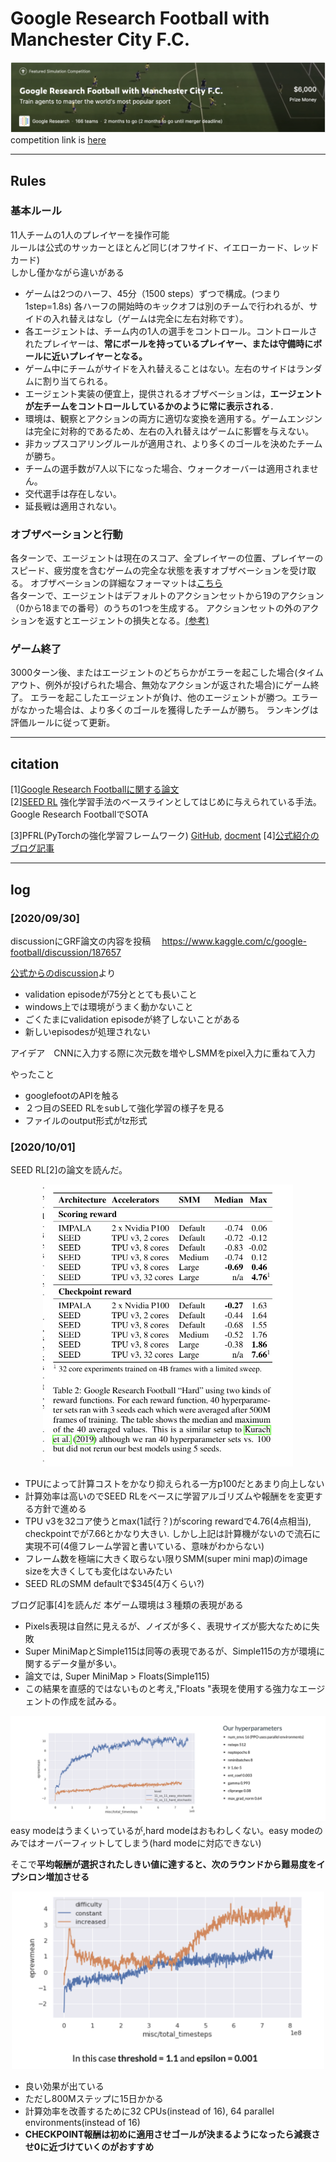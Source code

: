 # Google Research Football with Manchester City F.C.

![](./img/001.png "football game display")
competition link is [here](https://www.kaggle.com/c/google-football)

---

## Rules
### 基本ルール
11人チームの1人のプレイヤーを操作可能  
ルールは公式のサッカーとほとんど同じ(オフサイド、イエローカード、レッドカード)  
しかし僅かながら違いがある

- ゲームは2つのハーフ、45分（1500 steps）ずつで構成。(つまり1step=1.8s)
各ハーフの開始時のキックオフは別のチームで行われるが、サイドの入れ替えはなし（ゲームは完全に左右対称です）。
- 各エージェントは、チーム内の1人の選手をコントロール。コントロールされたプレイヤーは、**常にボールを持っているプレイヤー、または守備時にボールに近いプレイヤーとなる。**
- ゲーム中にチームがサイドを入れ替えることはない。左右のサイドはランダムに割り当てられる。
- エージェント実装の便宜上，提供されるオブザベーションは，**エージェントが左チームをコントロールしているかのように常に表示される**．
- 環境は、観察とアクションの両方に適切な変換を適用する。ゲームエンジンは完全に対称的であるため、左右の入れ替えはゲームに影響を与えない。
- 非カップスコアリングルールが適用され、より多くのゴールを決めたチームが勝ち。
- チームの選手数が7人以下になった場合、ウォークオーバーは適用されません。
- 交代選手は存在しない。
- 延長戦は適用されない。

### オブザベーションと行動
各ターンで、エージェントは現在のスコア、全プレイヤーの位置、プレイヤーのスピード、疲労度を含むゲームの完全な状態を表すオブザベーションを受け取る。
オブザベーションの詳細なフォーマットは[こちら](https://github.com/google-research/football/blob/master/gfootball/doc/observation.md#raw-observations)  
各ターンで、エージェントはデフォルトのアクションセットから19のアクション（0から18までの番号）のうちの1つを生成する。
アクションセットの外のアクションを返すとエージェントの損失となる。[(参考)](https://github.com/google-research/football/blob/master/gfootball/doc/observation.md#default-action-set)


### ゲーム終了
3000ターン後、またはエージェントのどちらかがエラーを起こした場合(タイムアウト、例外が投げられた場合、無効なアクションが返された場合)にゲーム終了。
エラーを起こしたエージェントが負け、他のエージェントが勝つ。エラーがなかった場合は、より多くのゴールを獲得したチームが勝ち。
ランキングは評価ルールに従って更新。

---

## citation 
[1][Google Research Footballに関する論文](http://arxiv.org/abs/1907.11180)  
[2][SEED RL](https://arxiv.org/abs/1910.06591)
    強化学習手法のベースラインとしてはじめに与えられている手法。
    Google Research FootballでSOTA

[3]PFRL(PyTorchの強化学習フレームワーク)
[GitHub](https://github.com/pfnet/pfrl), [docment](http://pfrl.readthedocs.io/en/latest/index.html)
[4][公式紹介のブログ記事](https://sites.google.com/view/rl-football/singleagent-team)

---

## log

### [2020/09/30]
discussionにGRF論文の内容を投稿　
https://www.kaggle.com/c/google-football/discussion/187657

[公式からのdiscussion](https://www.kaggle.com/c/google-football/discussion/187381)より
- validation episodeが75分ととても長いこと
- windows上では環境がうまく動かないこと
- ごくたまにvalidation episodeが終了しないことがある
- 新しいepisodesが処理されない

アイデア　CNNに入力する際に次元数を増やしSMMをpixel入力に重ねて入力

やったこと
- googlefootのAPIを触る
- ２つ目のSEED RLをsubして強化学習の様子を見る
- ファイルのoutput形式がtz形式


### [2020/10/01]
SEED RL[2]の論文を読んだ。
<div align="center"><img src="./img/002.png" width=400 title="SEED-RL Table 2"></div>

- TPUによって計算コストをかなり抑えられる一方p100だとあまり向上しない
- 計算効率は高いのでSEED RLをベースに学習アルゴリズムや報酬をを変更する方針で進める
- TPU v3を32コア使うとmax(1試行？)がscoring rewardで4.76(4点相当), checkpointでが7.66とかなり大きい.
しかし上記は計算機がないので流石に実現不可(4億フレーム学習と書いている、意味がわからない)
- フレーム数を極端に大きく取らない限りSMM(super mini map)のimage sizeを大きくしても変化はないみたい
- SEED RLのSMM defaultで$345(4万くらい?)

ブログ記事[4]を読んだ
本ゲーム環境は３種類の表現がある
- Pixels表現は自然に見えるが、ノイズが多く、表現サイズが膨大なために失敗
- Super MiniMapとSimple115は同等の表現であるが、Simple115の方が環境に関するデータ量が多い。
- 論文では, Super MiniMap > Floats(Simple115)
- この結果を直感的ではないものと考え,"Floats "表現を使用する強力なエージェントの作成を試みる。

<div align="center"><img src="./img/003.png" title="result PPO"></div>
easy modeはうまくいっているが,hard modeはおもわしくない。easy modeのみではオーバーフィットしてしまう(hard modeに対応できない)  

そこで**平均報酬が選択されたしきい値に達すると、次のラウンドから難易度をイプシロン増加させる**
<div align="center"><img src="./img/004.png" width=500 title="result ε scheduling"></div>

- 良い効果が出ている
- ただし800Mステップに15日かかる  
- 計算効率を改善するために32 CPUs(instead of 16), 64 parallel environments(instead of 16) 
- **CHECKPOINT報酬は初めに適用させゴールが決まるようになったら減衰させ0に近づけていくのがおすすめ**